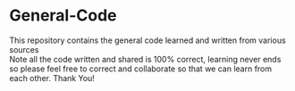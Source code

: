# General-Code
This repository contains the general code learned and written from various sources\
Note all the code written and shared is 100% correct, learning never ends so please feel free to correct and collaborate so that we can learn from each other. Thank You!
